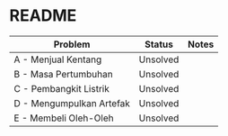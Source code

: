# README

| Problem                  | Status   | Notes |
| ------------------------ | -------- | ----- |
| A - Menjual Kentang      | Unsolved |       |
| B - Masa Pertumbuhan     | Unsolved |       |
| C - Pembangkit Listrik   | Unsolved |       |
| D - Mengumpulkan Artefak | Unsolved |       |
| E - Membeli Oleh-Oleh    | Unsolved |       |


